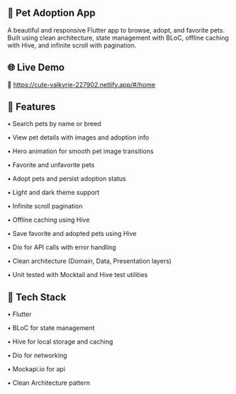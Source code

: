 ## 🐾 Pet Adoption App

A beautiful and responsive Flutter app to browse, adopt, and favorite pets. Built using clean architecture, state management with BLoC, offline caching with Hive, and infinite scroll with pagination.

## 🌐 Live Demo
🔗 https://cute-valkyrie-227902.netlify.app/#/home

## 📱 Features

  • Search pets by name or breed

  • View pet details with images and adoption info

  • Hero animation for smooth pet image transitions

  • Favorite and unfavorite pets

  • Adopt pets and persist adoption status

  • Light and dark theme support

  • Infinite scroll pagination

  • Offline caching using Hive

  • Save favorite and adopted pets using Hive

  • Dio for API calls with error handling

  • Clean architecture (Domain, Data, Presentation layers)

  • Unit tested with Mocktail and Hive test utilities

## 🧰 Tech Stack

  • Flutter

  • BLoC for state management

  • Hive for local storage and caching

  • Dio for networking

  • Mockapi.io for api

  • Clean Architecture pattern

